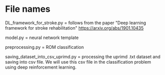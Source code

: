 # File names
DL_framework_for_stroke.py = follows from the paper "Deep learning framework for stroke rehabilitation" https://arxiv.org/abs/1901.10435

model.py = neural network template

preprocessing.py = ROM classification

saving_dataset_into_csv_uprimd.py = processing the uprimd .txt dataset and saving into csv file. We will use this csv file in the classification problem using deep reinforcement learning. 
